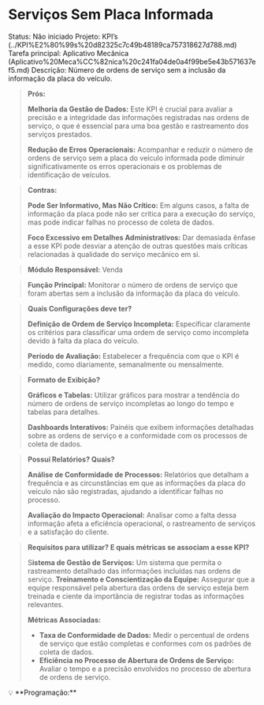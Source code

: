 # Serviços Sem Placa Informada

Status: Não iniciado
Projeto: KPI’s (../KPI%E2%80%99s%20d82325c7c49b48189ca757318627d788.md)
Tarefa principal: Aplicativo Mecânica (Aplicativo%20Meca%CC%82nica%20c241fa04de0a4f99be5e43b571637ef5.md)
Descrição: Número de ordens de serviço sem a inclusão da informação da placa do veículo.

> **Prós:**
> 
> 
> **Melhoria da Gestão de Dados:** Este KPI é crucial para avaliar a precisão e a integridade das informações registradas nas ordens de serviço, o que é essencial para uma boa gestão e rastreamento dos serviços prestados.
> 
> **Redução de Erros Operacionais:** Acompanhar e reduzir o número de ordens de serviço sem a placa do veículo informada pode diminuir significativamente os erros operacionais e os problemas de identificação de veículos.
> 

> **Contras:**
> 
> 
> **Pode Ser Informativo, Mas Não Crítico:** Em alguns casos, a falta de informação da placa pode não ser crítica para a execução do serviço, mas pode indicar falhas no processo de coleta de dados.
> 
> **Foco Excessivo em Detalhes Administrativos:** Dar demasiada ênfase a esse KPI pode desviar a atenção de outras questões mais críticas relacionadas à qualidade do serviço mecânico em si.
> 

> **Módulo Responsável:**
Venda
> 

> **Função Principal:**
Monitorar o número de ordens de serviço que foram abertas sem a inclusão da informação da placa do veículo.
> 

> **Quais Configurações deve ter?**
> 
> 
> **Definição de Ordem de Serviço Incompleta:** Especificar claramente os critérios para classificar uma ordem de serviço como incompleta devido à falta da placa do veículo.
> 
> **Período de Avaliação:** Estabelecer a frequência com que o KPI é medido, como diariamente, semanalmente ou mensalmente.
> 

> **Formato de Exibição?**
> 
> 
> **Gráficos e Tabelas:** Utilizar gráficos para mostrar a tendência do número de ordens de serviço incompletas ao longo do tempo e tabelas para detalhes.
> 
> **Dashboards Interativos:** Painéis que exibem informações detalhadas sobre as ordens de serviço e a conformidade com os processos de coleta de dados.
> 

> **Possuí Relatórios? Quais?**
> 
> 
> **Análise de Conformidade de Processos:** Relatórios que detalham a frequência e as circunstâncias em que as informações da placa do veículo não são registradas, ajudando a identificar falhas no processo.
> 
> **Avaliação do Impacto Operacional:** Analisar como a falta dessa informação afeta a eficiência operacional, o rastreamento de serviços e a satisfação do cliente.
> 

> **Requisitos para utilizar? E quais métricas se associam a esse KPI?**
> 
> 
> S**istema de Gestão de Serviços:** Um sistema que permita o rastreamento detalhado das informações incluídas nas ordens de serviço.
> **Treinamento e Conscientização da Equipe:** Assegurar que a equipe responsável pela abertura das ordens de serviço esteja bem treinada e ciente da importância de registrar todas as informações relevantes.
> 
> **Métricas Associadas:**
> 
> - **Taxa de Conformidade de Dados:** Medir o percentual de ordens de serviço que estão completas e conformes com os padrões de coleta de dados.
> - **Eficiência no Processo de Abertura de Ordens de Serviço:** Avaliar o tempo e a precisão envolvidos no processo de abertura de ordens de serviço.

<aside>
💡 **Programação:**

</aside>